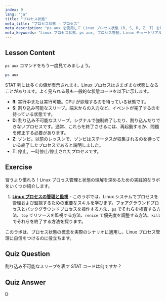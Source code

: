 ```yaml
---
index: 9
lang: "ja"
title: "プロセス状態"
meta_title: "プロセス状態 - プロセス"
meta_description: "ps aux を使用して Linux プロセス状態 (R, S, D, Z, T) を学習します。一般的な STAT コードを理解し、プロセスを効果的に管理します。Linux の学習を始めましょう！"
meta_keywords: "Linux プロセス状態，ps aux, プロセス管理，Linux チュートリアル，Linux 初心者，STAT コード，Linux ガイド"
---
```


## Lesson Content

`ps aux` コマンドをもう一度見てみましょう。

```bash
ps aux
```

STAT 列には多くの値が表示されます。Linux プロセスはさまざまな状態になることがあります。よく見られる最も一般的な状態コードを以下に示します。

- **R**: 実行中または実行可能。CPU が処理するのを待っている状態です。
- **S**: 割り込み可能なスリープ。端末からの入力など、イベントが完了するのを待っている状態です。
- **D**: 割り込み不可能なスリープ。シグナルで強制終了したり、割り込んだりできないプロセスです。通常、これらを終了させるには、再起動するか、問題を修正する必要があります。
- **Z**: ゾンビ。以前のレッスンで、ゾンビはステータスが収集されるのを待っている終了したプロセスであると説明しました。
- **T**: 停止。一時停止/停止されたプロセスです。

## Exercise

習うより慣れろ！Linux プロセス管理と状態の理解を深めるための実践的なラボをいくつか紹介します。

1. **[Linux プロセスの管理と監視](https://labex.io/ja/labs/comptia-manage-and-monitor-linux-processes-590864)** - このラボでは、Linux システムでプロセスを管理および監視するための重要なスキルを学びます。フォアグラウンドプロセスとバックグラウンドプロセスを操作する方法、`ps` でそれらを検査する方法、`top` でリソースを監視する方法、`renice` で優先度を調整する方法、`kill` でそれらを終了する方法を探ります。

このラボは、プロセス状態の概念を実際のシナリオに適用し、Linux プロセス管理に自信をつけるのに役立ちます。

## Quiz Question

割り込み不可能なスリープを表す STAT コードは何ですか？

## Quiz Answer

D
